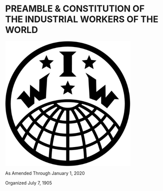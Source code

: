 # PREAMBLE & CONSTITUTION OF THE INDUSTRIAL WORKERS OF THE WORLD

<img src="/Resources/logo_black.jpg" align="middle" height="400">

As Amended Through January 1, 2020

Organized July 7, 1905
